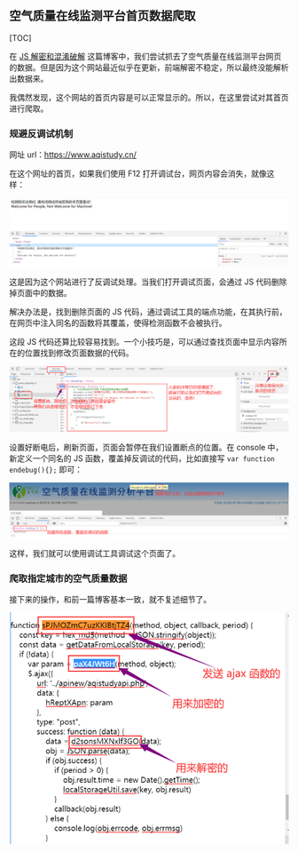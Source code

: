 ## 空气质量在线监测平台首页数据爬取

[TOC]

在 [JS 解密和混淆破解](js-decode.md) 这篇博客中，我们尝试抓去了空气质量在线监测平台网页的数据。但是因为这个网站最近似乎在更新，前端解密不稳定，所以最终没能解析出数据来。

我偶然发现，这个网站的首页内容是可以正常显示的。所以，在这里尝试对其首页进行爬取。

### 规避反调试机制

网址 url：https://www.aqistudy.cn/

在这个网址的首页，如果我们使用 F12 打开调试台，网页内容会消失，就像这样：

![1585239416176](get-aqistudy.assets/1585239416176.png)

这是因为这个网站进行了反调试处理。当我们打开调试页面，会通过 JS 代码删除掉页面中的数据。

解决办法是，找到删除页面的 JS 代码，通过调试工具的端点功能，在其执行前，在网页中注入同名的函数将其覆盖，使得检测函数不会被执行。

这段 JS 代码还算比较容易找到。一个小技巧是，可以通过查找页面中显示内容所在的位置找到修改页面数据的代码。

![1585240074676](get-aqistudy.assets/1585240074676.png)

设置好断电后，刷新页面，页面会暂停在我们设置断点的位置。在 console 中，新定义一个同名的 JS 函数，覆盖掉反调试的代码，比如直接写 `var function endebug(){};` 即可：

![1585240364448](get-aqistudy.assets/1585240364448.png)

这样，我们就可以使用调试工具调试这个页面了。

### 爬取指定城市的空气质量数据

接下来的操作，和前一篇博客基本一致，就不复述细节了。



















![1585241072932](get-aqistudy.assets/1585241072932.png)
